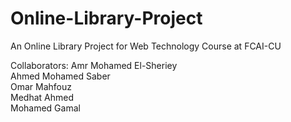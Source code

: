 # Online-Library-Project
An Online Library Project for Web Technology Course at FCAI-CU 

Collaborators:
Amr Mohamed El-Sheriey    
Ahmed Mohamed Saber    
Omar Mahfouz    
Medhat Ahmed    
Mohamed Gamal    
